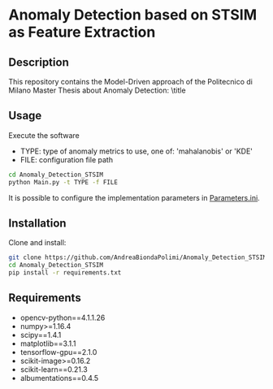 # Anomaly Detection based on STSIM as Feature Extraction
## Description
This repository contains the Model-Driven approach of the Politecnico di Milano Master Thesis about Anomaly Detection: \title

## Usage
Execute the software 
* TYPE: type of anomaly metrics to use, one of: 'mahalanobis' or 'KDE'
* FILE: configuration file path

```sh
cd Anomaly_Detection_STSIM
python Main.py -t TYPE -f FILE 
```
It is possible to configure the implementation parameters in [Parameters.ini](Configuration/Parameters.ini).


## Installation
Clone and install: 
```sh
git clone https://github.com/AndreaBiondaPolimi/Anomaly_Detection_STSIM.git
cd Anomaly_Detection_STSIM
pip install -r requirements.txt
```

## Requirements
* opencv-python==4.1.1.26
* numpy>=1.16.4
* scipy==1.4.1
* matplotlib==3.1.1
* tensorflow-gpu==2.1.0
* scikit-image>=0.16.2
* scikit-learn==0.21.3
* albumentations==0.4.5